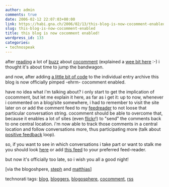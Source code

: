 ```yaml
---
author: admin
comments: true
date: 2006-02-12 22:07:03+00:00
link: https://habi.gna.ch/2006/02/13/this-blog-is-now-cocomment-enabled/
slug: this-blog-is-now-cocomment-enabled
title: this blog is now cocomment enabled!
wordpress_id: 133
categories:
- technospeak
---
```



after [reading](http://climbtothestars.org/archives/2006/02/06/how-will-cocomment-change-our-commenting-habits/) a lot of [buzz](http://technorati.com/chart/tag:cocomment) about [cocomment](http://www.cocomment.com/) (explained a [wee bit here](http://www.cocomment.com/teamblog/?p=25) :-) i thought it's about time to jump the bandwagon. 
  
and now, after adding [a little bit of code](http://www.cocomment.com/teamblog/?p=21) to the individual entry archive this blog is now officially pimped -ehrm- cocomment enabled.
  
have no idea what i'm talking about? i only start to get the implication of cocomment, but let me explain it here, as far as i get it: up to now, whenever i commented on a blog/site somewhere, i had to remember to visit the site later on or add the comment feed to my [feedreader](http://ranchero.com/netnewswire/) to not loose that particular conversation string. cocomment should be able to overcome that, because it enables a lot of sites (even [flickr](http://www.flickr.com/photos/35034363287@N01/95437797/#comment25173650)!) to "send" the comments back to one central location. i'm now able to track those comments in a central location and follow conversations more, thus participating more (talk about [positive feedback](http://climbtothestars.org/archives/2006/02/05/visibility-is-in-feedback-loops/) loop).



so, if you want to see in which conversations i take part or want to stalk me you should look [here](http://www.cocomment.com/comments/habi) or add [this feed](http://www.cocomment.com/rss2/habi.rss) to your preferred feed-reader.



but now it's officially too late, so i wish you all a good night!



[via the blogoshpere, [steph](http://climbtothestars.org/) and [matthias](http://blog.ch/blog/archives/2006/02/04/keeping-track-of-blog-discussions-with-cocomment/)]





technorati tags: [blog](http://www.technorati.com/tag/blog), [bloggers](http://www.technorati.com/tag/bloggers), [blogosphere](http://www.technorati.com/tag/blogosphere), [cocomment](http://www.technorati.com/tag/cocomment), [rss](http://www.technorati.com/tag/rss)
